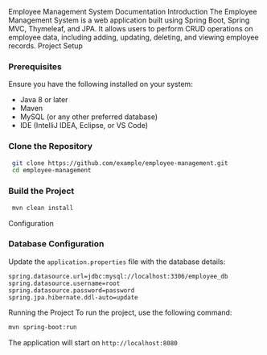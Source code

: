 Employee Management System Documentation
Introduction
The Employee Management System is a web application built using Spring Boot, Spring MVC, Thymeleaf, and JPA. It allows users to perform CRUD operations on employee data, including adding, updating, deleting, and viewing employee records.
Project Setup
### Prerequisites
Ensure you have the following installed on your system:
- Java 8 or later
- Maven
- MySQL (or any other preferred database)
- IDE (IntelliJ IDEA, Eclipse, or VS Code)

### Clone the Repository
```sh
 git clone https://github.com/example/employee-management.git
 cd employee-management
```

### Build the Project
```sh
 mvn clean install
```
Configuration
### Database Configuration
Update the `application.properties` file with the database details:
```properties
spring.datasource.url=jdbc:mysql://localhost:3306/employee_db
spring.datasource.username=root
spring.datasource.password=password
spring.jpa.hibernate.ddl-auto=update
```
Running the Project
To run the project, use the following command:
```sh
mvn spring-boot:run
```
The application will start on `http://localhost:8080`
